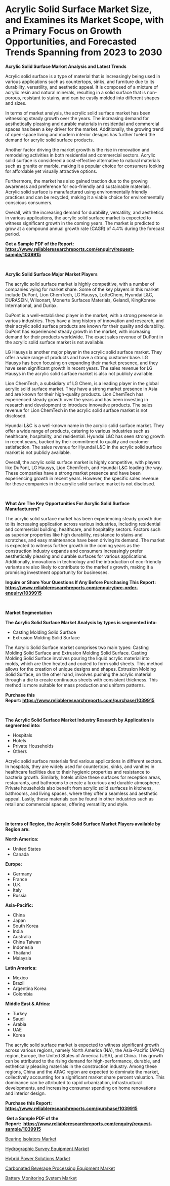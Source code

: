 <p><h1>Acrylic Solid Surface Market Size, and Examines its Market Scope, with a Primary Focus on Growth Opportunities, and Forecasted Trends Spanning from 2023 to 2030</h1></p><p><strong>Acrylic Solid Surface Market Analysis and Latest Trends</strong></p>
<p><p>Acrylic solid surface is a type of material that is increasingly being used in various applications such as countertops, sinks, and furniture due to its durability, versatility, and aesthetic appeal. It is composed of a mixture of acrylic resin and natural minerals, resulting in a solid surface that is non-porous, resistant to stains, and can be easily molded into different shapes and sizes.</p><p>In terms of market analysis, the acrylic solid surface market has been witnessing steady growth over the years. The increasing demand for aesthetically pleasing and durable materials in residential and commercial spaces has been a key driver for the market. Additionally, the growing trend of open-space living and modern interior designs has further fueled the demand for acrylic solid surface products.</p><p>Another factor driving the market growth is the rise in renovation and remodeling activities in both residential and commercial sectors. Acrylic solid surface is considered a cost-effective alternative to natural materials such as granite or marble, making it a popular choice for consumers looking for affordable yet visually attractive options.</p><p>Furthermore, the market has also gained traction due to the growing awareness and preference for eco-friendly and sustainable materials. Acrylic solid surface is manufactured using environmentally friendly practices and can be recycled, making it a viable choice for environmentally conscious consumers.</p><p>Overall, with the increasing demand for durability, versatility, and aesthetics in various applications, the acrylic solid surface market is expected to witness significant growth in the coming years. The market is predicted to grow at a compound annual growth rate (CAGR) of 4.4% during the forecast period.</p></p>
<p><strong>Get a Sample PDF of the Report:&nbsp; <a href="https://www.reliableresearchreports.com/enquiry/request-sample/1039915">https://www.reliableresearchreports.com/enquiry/request-sample/1039915</a></strong></p>
<p>&nbsp;</p>
<p><strong>Acrylic Solid Surface Major Market Players</strong></p>
<p><p>The acrylic solid surface market is highly competitive, with a number of companies vying for market share. Some of the key players in this market include DuPont, Lion ChemTech, LG Hausys, LotteChem, Hyundai L&C, DURASEIN, Wilsonart, Monerte Surfaces Materials, Gelandi, KingKonree International, and Durlax. </p><p>DuPont is a well-established player in the market, with a strong presence in various industries. They have a long history of innovation and research, and their acrylic solid surface products are known for their quality and durability. DuPont has experienced steady growth in the market, with increasing demand for their products worldwide. The exact sales revenue of DuPont in the acrylic solid surface market is not available.</p><p>LG Hausys is another major player in the acrylic solid surface market. They offer a wide range of products and have a strong customer base. LG Hausys has been focusing on expanding their market presence, and they have seen significant growth in recent years. The sales revenue for LG Hausys in the acrylic solid surface market is also not publicly available.</p><p>Lion ChemTech, a subsidiary of LG Chem, is a leading player in the global acrylic solid surface market. They have a strong market presence in Asia and are known for their high-quality products. Lion ChemTech has experienced steady growth over the years and has been investing in research and development to introduce innovative products. The sales revenue for Lion ChemTech in the acrylic solid surface market is not disclosed.</p><p>Hyundai L&C is a well-known name in the acrylic solid surface market. They offer a wide range of products, catering to various industries such as healthcare, hospitality, and residential. Hyundai L&C has seen strong growth in recent years, backed by their commitment to quality and customer satisfaction. The sales revenue for Hyundai L&C in the acrylic solid surface market is not publicly available.</p><p>Overall, the acrylic solid surface market is highly competitive, with players like DuPont, LG Hausys, Lion ChemTech, and Hyundai L&C leading the way. These companies have a strong market presence and have been experiencing growth in recent years. However, the specific sales revenue for these companies in the acrylic solid surface market is not disclosed.</p></p>
<p>&nbsp;</p>
<p><strong>What Are The Key Opportunities For Acrylic Solid Surface Manufacturers?</strong></p>
<p><p>The acrylic solid surface market has been experiencing steady growth due to its increasing application across various industries, including residential and commercial building, healthcare, and hospitality sectors. Factors such as superior properties like high durability, resistance to stains and scratches, and easy maintenance have been driving its demand. The market is expected to witness further growth in the coming years as the construction industry expands and consumers increasingly prefer aesthetically pleasing and durable surfaces for various applications. Additionally, innovations in technology and the introduction of eco-friendly variants are also likely to contribute to the market's growth, making it a promising investment opportunity for businesses.</p></p>
<p><strong>Inquire or Share Your Questions If Any Before Purchasing This Report: <a href="https://www.reliableresearchreports.com/enquiry/pre-order-enquiry/1039915">https://www.reliableresearchreports.com/enquiry/pre-order-enquiry/1039915</a></strong></p>
<p>&nbsp;</p>
<p><strong>Market Segmentation</strong></p>
<p><strong>The Acrylic Solid Surface Market Analysis by types is segmented into:</strong></p>
<p><ul><li>Casting Molding Solid Surface</li><li>Extrusion Molding Solid Surface</li></ul></p>
<p><p>The Acrylic Solid Surface market comprises two main types: Casting Molding Solid Surface and Extrusion Molding Solid Surface. Casting Molding Solid Surface involves pouring the liquid acrylic material into molds, which are then heated and cooled to form solid sheets. This method allows for the creation of unique designs and shapes. Extrusion Molding Solid Surface, on the other hand, involves pushing the acrylic material through a die to create continuous sheets with consistent thickness. This method is more suitable for mass production and uniform patterns.</p></p>
<p><strong>Purchase this Report:&nbsp;<a href="https://www.reliableresearchreports.com/purchase/1039915">https://www.reliableresearchreports.com/purchase/1039915</a></strong></p>
<p>&nbsp;</p>
<p><strong>The Acrylic Solid Surface Market Industry Research by Application is segmented into:</strong></p>
<p><ul><li>Hospitals</li><li>Hotels</li><li>Private Households</li><li>Others</li></ul></p>
<p><p>Acrylic solid surface materials find various applications in different sectors. In hospitals, they are widely used for countertops, sinks, and vanities in healthcare facilities due to their hygienic properties and resistance to bacteria growth. Similarly, hotels utilize these surfaces for reception areas, restaurants, and bathrooms to create a luxurious and durable atmosphere. Private households also benefit from acrylic solid surfaces in kitchens, bathrooms, and living spaces, where they offer a seamless and aesthetic appeal. Lastly, these materials can be found in other industries such as retail and commercial spaces, offering versatility and style.</p></p>
<p>&nbsp;</p>
<p><strong>In terms of Region, the Acrylic Solid Surface Market Players available by Region are:</strong></p>
<p>
    <p> <strong> North America: </strong>
        <ul>
            <li>United States</li>
            <li>Canada</li>
        </ul>
        </p> 
    <p> <strong> Europe: </strong>
        <ul>
            <li>Germany</li>
            <li>France</li>
            <li>U.K.</li>
            <li>Italy</li>
            <li>Russia</li>
        </ul>
        </p> 
    <p> <strong> Asia-Pacific: </strong>
        <ul>
            <li>China</li>
            <li>Japan</li>
            <li>South Korea</li>
            <li>India</li>
            <li>Australia</li>
            <li>China Taiwan</li>
            <li>Indonesia</li>
            <li>Thailand</li>
            <li>Malaysia</li>
        </ul>
        </p> 
    <p> <strong> Latin America: </strong>
        <ul>
            <li>Mexico</li>
            <li>Brazil</li>
            <li>Argentina Korea</li>
            <li>Colombia</li>
        </ul>
        </p> 
    <p> <strong> Middle East & Africa: </strong>
        <ul>
            <li>Turkey</li>
            <li>Saudi</li>
            <li>Arabia</li>
            <li>UAE</li>
            <li>Korea</li>
        </ul>
    </p>
    </p>
<p><p>The acrylic solid surface market is expected to witness significant growth across various regions, namely North America (NA), the Asia-Pacific (APAC) region, Europe, the United States of America (USA), and China. This growth can be attributed to the rising demand for high-performance, durable, and esthetically pleasing materials in the construction industry. Among these regions, China and the APAC region are expected to dominate the market, collectively accounting for a significant market share percent valuation. This dominance can be attributed to rapid urbanization, infrastructural developments, and increasing consumer spending on home renovations and interior design.</p></p>
<p><strong>Purchase this Report: <a href="https://www.reliableresearchreports.com/purchase/1039915">https://www.reliableresearchreports.com/purchase/1039915</a></strong></p>
<p>&nbsp;<strong>Get a Sample PDF of the Report:&nbsp;&nbsp;<a href="https://www.reliableresearchreports.com/enquiry/request-sample/1039915">https://www.reliableresearchreports.com/enquiry/request-sample/1039915</a></strong></p>
<p><strong></strong></p>
<p><p><a href="https://medium.com/@geoanderson1978/bearing-isolators-market-comprehensive-assessment-by-type-application-and-geography-885b75436f39">Bearing Isolators Market</a></p><p><a href="https://medium.com/@caligoldner/hydrographic-survey-equipment-market-outlook-industry-overview-and-forecast-2023-to-2030-27fca41143ad">Hydrographic Survey Equipment Market</a></p><p><a href="https://medium.com/@sheilahaley2023/hybrid-power-solutions-market-competitive-analysis-market-trends-and-forecast-to-2030-8bdb98c69789">Hybrid Power Solutions Market</a></p><p><a href="https://medium.com/@mariliehowe/carbonated-beverage-processing-equipment-market-insight-market-trends-growth-forecasted-from-f6dc38cd97e5">Carbonated Beverage Processing Equipment Market</a></p><p><a href="https://medium.com/@marvinwalsh2023/battery-monitoring-system-market-comprehensive-assessment-by-type-application-and-geography-4cc69484c320">Battery Monitoring System Market</a></p></p>
